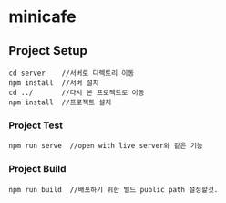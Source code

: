 # minicafe

## Project Setup
```
cd server    //서버로 디렉토리 이동
npm install  //서버 설치
cd ../       //다시 본 프로젝트로 이동
npm install  //프로젝트 설치
```

### Project Test
```
npm run serve  //open with live server와 같은 기능
```

### Project Build
```
npm run build  //배포하기 위한 빌드 public path 설정할것.
```




